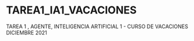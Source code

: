 # TAREA1_IA1_VACACIONES
TAREA 1 , AGENTE, INTELIGENCIA ARTIFICIAL 1 - CURSO DE VACACIONES DICIEMBRE 2021
